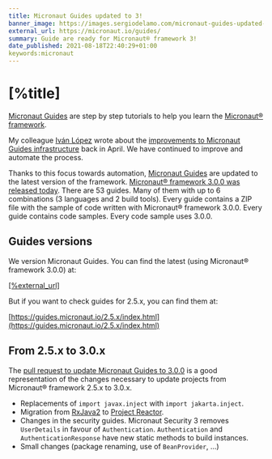 ```yaml
---
title: Micronaut Guides updated to 3!
banner_image: https://images.sergiodelamo.com/micronaut-guides-updated-to-3.png
external_url: https://micronaut.io/guides/
summary: Guide are ready for Micronaut® framework 3!
date_published: 2021-08-18T22:40:29+01:00
keywords:micronaut
---
```


# [%title]

[Micronaut Guides]([%external_url]) are step by step tutorials to help you learn the [Micronaut® framework](https://micronaut.io). 

My colleague [Iván López](https://twitter.com/ilopmar) wrote about the [improvements to Micronaut Guides infrastructure](https://micronaut.io/2021/04/12/improving-the-micronaut-guides-infrastructure/) back in April. We have continued to improve and automate the process. 

Thanks to this focus towards automation, [Micronaut Guides](https://guides.micronaut.io) are updated to the latest version of the framework. [Micronaut® framework 3.0.0 was released today](https://micronaut.io/2021/08/18/micronaut-framework-3-released/). There are 53 guides. Many of them with up to 6 combinations (3 languages and 2 build tools). Every guide contains a ZIP file with the sample of code written with Micronaut® framework 3.0.0. Every guide contains code samples. Every code sample uses 3.0.0.

## Guides versions

We version Micronaut Guides. You can find the latest (using Micronaut® framework 3.0.0) at: 

[[%external_url]]([%external_url])

But if you want to check guides for 2.5.x, you can find them at: 

[https://guides.micronaut.io/2.5.x/index.html](https://guides.micronaut.io/2.5.x/index.html)

## From 2.5.x to 3.0.x

The [pull request to update Micronaut Guides to 3.0.0](https://github.com/micronaut-projects/micronaut-guides/pull/388) is a good representation of the changes necessary to update projects from Micronaut® framework 2.5.x to 3.0.x.

- Replacements of `import javax.inject` with `import jakarta.inject`. 
- Migration from [RxJava2](https://github.com/ReactiveX/RxJava/tree/2.x) to [Project Reactor](https://projectreactor.io). 
- Changes in the security guides. Micronaut Security 3 removes `UserDetails` in favour of `Authentication`. `Authentication` and `AuthenticationResponse` have new static methods to build instances. 
- Small changes (package renaming, use of `BeanProvider`, ...)


